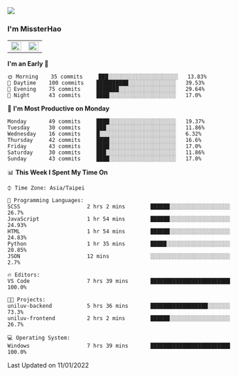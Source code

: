 ![](https://komarev.com/ghpvc/?username=MissterHao&color=ff69b4)

### I'm MissterHao


<!-- Readme stats -->
<!-- https://github.com/anuraghazra/github-readme-stats -->
<table>
<tr>
    <td valign="top" width="50%">
    <img src="https://github-readme-stats.vercel.app/api?username=MissterHao&hide_border=true&show_icons=true&locale=en" align="left" style="width: 100%" />
    </td>
    <td valign="top" width="50%">
    <img src="https://github-readme-stats.vercel.app/api/top-langs?username=MissterHao&hide_border=true&show_icons=true&locale=en&layout=compact" align="left" style="width: 100%" />
    </td>
</tr>
</table>  


<!--START_SECTION:waka-->
**I'm an Early 🐤** 

```text
🌞 Morning    35 commits     ███░░░░░░░░░░░░░░░░░░░░░░   13.83% 
🌆 Daytime    100 commits    ██████████░░░░░░░░░░░░░░░   39.53% 
🌃 Evening    75 commits     ███████░░░░░░░░░░░░░░░░░░   29.64% 
🌙 Night      43 commits     ████░░░░░░░░░░░░░░░░░░░░░   17.0%

```
📅 **I'm Most Productive on Monday** 

```text
Monday       49 commits     ████░░░░░░░░░░░░░░░░░░░░░   19.37% 
Tuesday      30 commits     ███░░░░░░░░░░░░░░░░░░░░░░   11.86% 
Wednesday    16 commits     █░░░░░░░░░░░░░░░░░░░░░░░░   6.32% 
Thursday     42 commits     ████░░░░░░░░░░░░░░░░░░░░░   16.6% 
Friday       43 commits     ████░░░░░░░░░░░░░░░░░░░░░   17.0% 
Saturday     30 commits     ███░░░░░░░░░░░░░░░░░░░░░░   11.86% 
Sunday       43 commits     ████░░░░░░░░░░░░░░░░░░░░░   17.0%

```


📊 **This Week I Spent My Time On** 

```text
⌚︎ Time Zone: Asia/Taipei

💬 Programming Languages: 
SCSS                     2 hrs 2 mins        ██████░░░░░░░░░░░░░░░░░░░   26.7% 
JavaScript               1 hr 54 mins        ██████░░░░░░░░░░░░░░░░░░░   24.93% 
HTML                     1 hr 54 mins        ██████░░░░░░░░░░░░░░░░░░░   24.83% 
Python                   1 hr 35 mins        █████░░░░░░░░░░░░░░░░░░░░   20.85% 
JSON                     12 mins             ░░░░░░░░░░░░░░░░░░░░░░░░░   2.7%

🔥 Editors: 
VS Code                  7 hrs 39 mins       █████████████████████████   100.0%

🐱‍💻 Projects: 
uniluv-backend           5 hrs 36 mins       ██████████████████░░░░░░░   73.3% 
uniluv-frontend          2 hrs 2 mins        ██████░░░░░░░░░░░░░░░░░░░   26.7%

💻 Operating System: 
Windows                  7 hrs 39 mins       █████████████████████████   100.0%

```


 Last Updated on 11/01/2022
<!--END_SECTION:waka-->

<!--
**MissterHao/MissterHao** is a ✨ _special_ ✨ repository because its `README.md` (this file) appears on your GitHub profile.

Here are some ideas to get you started:

- 🔭 I’m currently working on ...
- 🌱 I’m currently learning ...
- 👯 I’m looking to collaborate on ...
- 🤔 I’m looking for help with ...
- 💬 Ask me about ...
- 📫 How to reach me: ...
- 😄 Pronouns: ...
- ⚡ Fun fact: ...
-->
